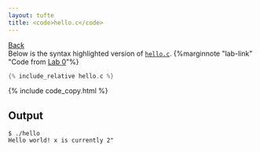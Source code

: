 ```yaml
---
layout: tufte
title: <code>hello.c</code>
---
```

[Back](./../)   
Below is the syntax highlighted version of [`hello.c`](hello.c). {%marginnote "lab-link" "Code from [Lab 0](https://cs0449.gitlab.io/sp2023/labs/00/)"%}

``` c
{% include_relative hello.c %}
```

{% include code_copy.html %}

## Output
``` output
$ ./hello
Hello world! x is currently 2"

```
<style>
    .language-output{
        background-color: black;
        color: white;
        padding: 0.5em;
    }
</style>